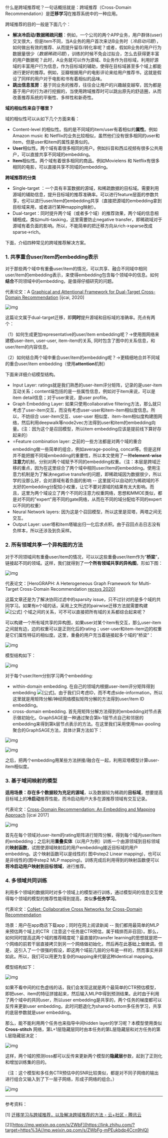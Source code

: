 什么是跨域推荐呢？一句话概括就是：跨域推荐（Cross-Domain Recommendation）是**迁移学习**在推荐系统中的一种应用。

跨域推荐的目的一般是下面几个：

- **解决冷启动/数据稀疏问题**：例如，一个公司的两个APP业务，用户群体(user)交叉很大，但是item不同，当A业务的用户首次来访B业务时（*冷启动问题*），如何做出有效的推荐、从而提升留存/转化率呢？或者，假如B业务的用户行为数据量很少（*数据稀疏问题*），训练的时候不免会过拟合，怎么去获得更丰富的用户数据呢？此时，A业务就可以作为源域、B业务作为目标域，利用好源域的丰富用户行为信息，作为目标域的辅助，使得在目标域甚至多个域上都能进行更好的推荐。例如，豆瓣根据用户的电影评论来给用户推荐书，这就是假设了同样的用户对于电影和书有着相似的品味。
- **跳出信息茧房**：基于同业务的推荐，往往会让用户的兴趣越变越窄，因为都是基于用户的行为进行挖掘的，当使用跨域推荐时可以跳出原先的舒适圈，从而改善推荐系统的平衡性、多样性和新奇性。

**域的相似性来自于哪里？**

域的相似性可以从如下几个方面来看：

- Content-level 的相似性。指的是不同域的item/user有着相似的**属性**。例如Amazon music 和 Netflix的业务比较相似，虽然他们没有很多相同的user和item，但是user和item的属性是类似的。
- **User**相似性。两个域有着很多相同的用户。例如抖音和西瓜视频有很多公共用户，可以直接共享不同域的embedding。
- **Item**相似性。两个域有着很多相同的商品。例如Movielens 和 Netflix有很多相同的电影，可以直接共享不同域的embedding。

**跨域推荐的分类**

- Single-target ：一个具有丰富数据的源域，和稀疏数据的目标域。需要利用源域的辅助信息，提升目标域的推荐准确率。可以进行feature层面的参数共享，也可以进行user/item的embedding共享（直接把源域的embedding拿到目标域来用，或者进行某种mapping映射）。
- Dual-target：同时提升两个域（或者多个域）的推荐效果，两个域的信息相辅相成。类似multi-tasking，这里需要防止negative transfer，即稀疏域对于源域有着负面的影响。所以，不能简单的把迁移方向从rich->sparse改成sparse->rich。

下面，介绍四种常见的跨域推荐解决方案。

### 1. 共享重合user/item的embedding表示

对于那些两个域中有重叠user/item的情况，可以共享、融合不同域中相同user/item的embedding表示，来使得embedding包含每个领域中的信息。如何**结合**不同领域中的embedding，是值得仔细研究的问题。

代表论文：A [Graphical and Attentional Framework for Dual-Target Cross-Domain Recommendation](https://link.zhihu.com/?target=https%3A//www.ijcai.org/proceedings/2020/0415.pdf) [ijcai, 2020]



![img](https://pic4.zhimg.com/80/v2-e2bc71135409dadff199ffa8a27f364b_1440w.jpg)     

这篇论文属于dual-target迁移，即**同时**提升源域和目标域的准确率。亮点有两个：

（1）如何生成更加representative的user/item embedding呢？->使用图网络来建模user-item, user-user, item-item的关系, 同时包含了图中的关系信息，和user/item的内容信息。

（2）如何结合两个域中重合user/item的embedding呢？->更精细地合并不同域的重合user/item embedding（使用**attention**机制）

下面来详细介绍模型结构。

- Input Layer: ratings就是我们熟悉的user-item评分矩阵，记录的是user-item互动关系；content端包括的是一些属性信息，例如对于item来说，可以是item detail信息；对于user来说，是user profile。
- Graph Embedding Layer: 如果只使用collaborative filtering方法，那么就只考虑了user-item交互，而没有考虑user-user和item-item相似度信息。所以，不妨综合 user-item交互、user-user 相似度、item-item相似度构建图网络，然后利用deepwalk等node2vec方法得到user和item的embedding向量。(注：因为这个是召回模型，所以item embedding应该是提前线下算好存起来的）
- ⭐Feature combination layer: 之前的一些方法都是对两个域的重合embedding做一些简单的组合，例如average-pooling, concat等。但是这样并不能把握不同域embedding的重要性，所以本文使用了一种**element-wise注意力**机制，分别对两个域赋予不同的embedding权重。（注：本层是跨域迁移的重点，因为在这里综合了两个域中相同user/item的embedding。使用注意力机制是为了解决negative transfer的问题，即稀疏域因为数据很少，所以学的没那么好，会对源域有着负面的影响 -- 这里就可以自动的为稀疏域的不太好的embedding分配较小权重，让它不要对源域的结果有太大影响。而且，这里为两个域设立了两个不同的注意力权重网络，思想和MMOE类似，都是对不同的"expert"用不同的gate网络，从而在不同的域分配给不同的expert以不同的权重）
- Neural Network layers: 因为这是个召回模型，所以这里是双塔，两塔之间无交互。
- Output Layer: user塔和item塔输出归一化后求点积。由于召回点击日志没有负样本，所以还涉及到负采样。

### 2. 所有领域共享一个异构图的方法

对于不同领域间有重叠user/item的情况，可以以这些重叠user/item作为“**桥梁**”，链接起不同的领域。这样，我们就得到了**一个所有领域共享的异构图**，形如下图：

![img](https://pic2.zhimg.com/80/v2-c821296fc44cae2b7c0786ca0431e051_1440w.jpg)

代表论文：[HeroGRAPH: A Heterogeneous Graph Framework for Multi-Target Cross-Domain Recommendation [recsys 2020\]](https://link.zhihu.com/?target=http%3A//ceur-ws.org/Vol-2715/paper6.pdf)

这篇文章还是为了解决协同过滤中的sparsity issue，只不过针对的是多个域的共同学习。如果有n个域的话，采用上文所述的pairwise迁移方法就需要构建 ![[公式]](https://www.zhihu.com/equation?tex=C_n%5E2) 个域之间的关系，可不可以直接把所有域的关系都综合起来呢？

可以构建一个所有域共享的异构图，如果user对某个item有交互，那么user-item之间就有边，边的权重可以是正则化后的rating；user-user和item-item边的权重是它们属性特征的相似度。这里，重叠的用户充当着链接起多个域的“桥梁”：

![img](https://pic4.zhimg.com/80/v2-7669a4fb0d57bc172f32dfff1622ec6b_1440w.jpg)

模型结构如下：

![img](https://pic1.zhimg.com/80/v2-be883f0abcac727b0a84e49f64d8efbc_1440w.jpg)

对于每个user/item分别学习两个embedding:

- within-domain embedding. 在自己的领域内根据user-item评分矩阵得到embedding ![[公式]](https://www.zhihu.com/equation?tex=E_A%28%5Ccdot%29)。由于我们只考虑ID，而不考虑side-information，所以这里就是用矩阵分解/神经网络模拟矩阵分解的方法得到user/item ID embedding。
- cross-domain embedding. 首先用矩阵分解方法得到的embedding对节点表示做初始化。GraphSAGE是一种通过聚合第k-1层节点自己和邻居的embedding来得到第k层节点表示的方法。在这里我们采用使用max-pooling聚合的GraphSAGE方法，具体计算方法如下：

![img](https://pic2.zhimg.com/80/v2-98ee227907e9de269ebe7b79e0f6d8d5_1440w.jpg)

![img](https://pic1.zhimg.com/80/v2-7dd92cbdba4bed71bca9142778be4470_1440w.jpg)

之后，把两个embedding用某些方法拼接/融合在一起，利用双塔模型计算user-item相似度。

### 3. **基于域间映射的模型**

**适用场景：**存在多个数据较为充足的**源域**，以及数据较为稀疏的**目标域**，想要提高目标域上的**冷启动**推荐性能，而冷启动用户大多在源推荐领域有交互记录。

代表论文：[Cross-Domain Recommendation: An Embedding and Mapping Approach](https://link.zhihu.com/?target=https%3A//www.ijcai.org/proceedings/2017/0343.pdf) [ijcai 2017]

![img](https://pic4.zhimg.com/80/v2-c8b1de6619c71cfaad0f2e8624c6e463_1440w.jpg)

首先在每个领域对user-item的rating矩阵进行矩阵分解，得到每个域内user/item的embedding；之后利用**重叠实体**（以用户为例）训练一个由源领域到目标领域的**映射函数**，试图使源域映射后的用户embedding接近目标域的用户embedding。这个映射函数可以是线性的( 图中step2 Linear mapping)，也可以是非线性的(图中step2 MLP mapping)。训练完成后利用得到的映射函数便可以**将冷启动用户映射到目标领域**，进行推荐。

### 4. 多领域共同训练

利用多个领域的数据同时对多个领域上的模型进行训练，通过模型间的信息交互使得每个领域的模型的推荐性能得到提高，类似**多任务学习**。

代表论文：[CoNet: Collaborative Cross Networks for Cross-Domain Recommendation](https://link.zhihu.com/?target=https%3A//www.ijcai.org/proceedings/2017/0343.pdf)

场景：用户在app商店下载app；同时在网上阅读新闻 -- 我们都用最简单的MLP来预估两个域上的CTR（注意这个任务是CTR预估，属于精排而非召回）。那么，如何同时提高这两个域的推荐精度呢？最直接的transfer learning的思想就是把一个网络的前若干层直接拷贝到另一个网络做初始化，然后再在此基础上做微调。但是，这引入了一个很强的假设，即这两个域前几层的分布是一样的，然而事实并非如此。所以，我们可以用更为复杂的mapping来代替这种identical mapping。

模型结构如下：

![img](https://pic4.zhimg.com/80/v2-e4019a8dceb9afa0a5fabc17f9aad1b7_1440w.jpg)

如果不看中间的红色虚线的话，我们会发现这就是两个最简单的CTR预估模型，即把user、item的特征拼接起来，然后输入MLP中得到预测结果。此时由于利用了两个域中的共同user，所以user embedding是共享的，两个任务的梯度都可以反传来更新user embedding，此时问题退化为shared-bottom多任务学习，共享的底层参数就是user embedding。

那么，能不能利用两个任务也来指导中间hidden layer的学习呢？本模型使用类似**Cross-stitch** 网络，第L+1层隐藏层同时由本任务的第L层隐藏层和对方任务的第L层隐藏层决定：

![img](https://pic3.zhimg.com/80/v2-87bd316ab21f8b31428897a54b25141a_1440w.jpg)

这样，两个域的预测loss都可以反传来更新两个模型的**隐藏层**参数，起到了正则化和增加训练集的目的。

（注：这个模型和多任务CTR预估中的SNR比较类似，都是对不同子网络的输出进行组合又输入到了下一层子网络，形成子网络的组合。）

![img](https://pic2.zhimg.com/80/v2-d5a2e7b0ee52b0f03f26ea97a0485585_1440w.jpg)

------

参考资料：

[1] [迁移学习与跨域推荐，以及解决跨域推荐的方法 - 云+社区 - 腾讯云](https://link.zhihu.com/?target=https%3A//cloud.tencent.com/developer/news/814591)

[2][https://mp.weixin.qq.com/s/ZWbF](https://link.zhihu.com/?target=https%3A//mp.weixin.qq.com/s/ZWbFg-mPEukbdp4Ccn9hlQ)